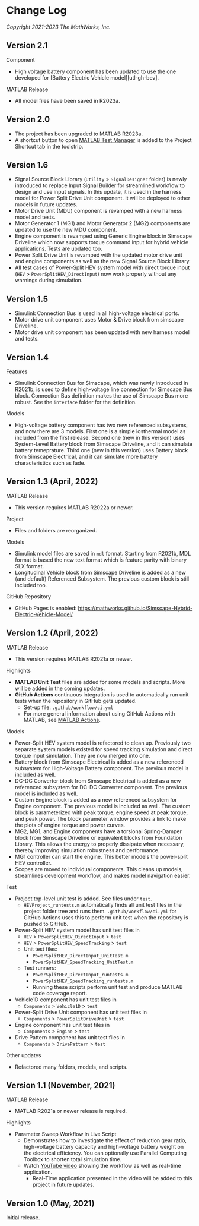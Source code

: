 # Change Log

_Copyright 2021-2023 The MathWorks, Inc._

## Version 2.1

Component

- High voltage battery component has been updated to use the one developed
  for [Battery Electric Vehicle model][utl-gh-bev].

MATLAB Release

- All model files have been saved in R2023a.

[url-gh-bev]: https://github.com/mathworks/Simscape-Battery-Electric-Vehicle-Model

## Version 2.0

- The project has been upgraded to MATLAB R2023a.
- A shortcut button to open [MATLAB Test Manager][url-mltestmgr] is added to
  the Project Shortcut tab in the toolstrip.

[url-mltestmgr]: https://www.mathworks.com/help/matlab-test/ref/matlabtestmanager-app.html

## Version 1.6

- Signal Source Block Library (`Utility` > `SignalDesigner` folder)
  is newly introduced to replace Input Signal Builder
  for streamlined workflow to design and use input signals.
  In this update, it is used in the harness model for
  Power Split Drive Unit component.
  It will be deployed to other models in future updates.
- Motor Drive Unit (MDU) component is revamped with
  a new harness model and tests.
- Motor Generator 1 (MG1) and Motor Generator 2 (MG2) components
  are updated to use the new MDU component.
- Engine component is revamped using Generic Engine block in
  Simscape Driveline which now supports torque command input
  for hybrid vehicle applications.
  Tests are updated too.
- Power Split Drive Unit is revamped with the updated motor drive unit
  and engine components as well as the new Signal Source Block Library.
- All test cases of Power-Split HEV system model with direct torque input
  (`HEV` > `PowerSplitHEV_DirectInput`)
  now work properly without any warnings during simulation.

## Version 1.5

- Simulink Connection Bus is used in all high-voltage electrical ports.
- Motor drive unit component uses
  Motor & Drive block from simscape Driveline.
- Motor drive unit component has been updated with
  new harness model and tests.

## Version 1.4

Features

- Simulink Connection Bus for Simscape,
  which was newly introduced in R2021b,
  is used to define high-voltage line connection
  for Simscape Bus block.
  Connection Bus definition makes the use of Simscape Bus more robust.
  See the `interface` folder for the definition.

Models

- High-voltage battery component has two new referenced subsystems,
  and now there are 3 models.
  First one is a simple iosthermal model as included from the first release.
  Second one (new in this version) uses System-Level Battery block
  from Simscape Driveline, and it can simulate battery temeprature.
  Third one (new in this version) uses Battery block
  from Simscape Electrical, and it can simulate more
  battery characteristics such as fade.

## Version 1.3 (April, 2022)

MATLAB Release

- This version requires MATLAB R2022a or newer.

Project

- Files and folders are reorganized.

Models

- Simulink model files are saved in `mdl` format.
  Starting from R2021b, MDL format is based the new text format
  which is feature parity with binary SLX format.
- Longitudinal Vehicle block from Simscape Driveline is
  added as a new (and default) Referenced Subsystem.
  The previous custom block is still included too.

GitHub Repository

- GitHub Pages is enabled:
  https://mathworks.github.io/Simscape-Hybrid-Electric-Vehicle-Model/

## Version 1.2 (April, 2022)

MATLAB Release

- This version requires MATLAB R2021a or newer.

Highlights

- **MATLAB Unit Test** files are added for some models and scripts.
  More will be added in the coming updates.
- **GitHub Actions** continuous integration is used to automatically
  run unit tests when the repository in GitHub gets updated.
  - Set-up file: `.github/workflow/ci.yml`
  - For more general information about using GitHub Actions with MATLAB,
    see [MATLAB Actions](https://github.com/matlab-actions/overview).

Models

- Power-Split HEV system model is refactored to clean up.
  Previously two separate system models existed
  for speed tracking simulation and direct torque input simulation.
  They are now merged into one.
- Battery block from Simscape Electrical is added as
  a new referenced subsystem for High-Voltage Battery component.
  The previous model is included as well.
- DC-DC Converter block from Simscape Electrical is added as
  a new referenced subsystem for DC-DC Converter component.
  The previous model is included as well.
- Custom Engine block is added as a new referenced subsystem
  for Engine component.
  The previous model is included as well.
  The custom block is parameterized with peak torque,
  engine speed at peak torque, and peak power.
  The block parameter window provides a link to
  make the plots of engine torque and power curves.
- MG2, MG1, and Engine components have
  a torsional Spring-Damper block from Simscape Driveline
  or equivalent blocks from Foundation Library.
  This allows the energy to properly dissipate when necessary,
  thereby improving simulation robustness and performance.
- MG1 controller can start the engine.
  This better models the power-split HEV controller.
- Scopes are moved to individual components.
  This cleans up models, streamlines development workflow,
  and makes model navigation easier.

Test

- Project top-level unit test is added.
  See files under `test`.
  - `HEVProject_runtests.m` automatically finds all unit test files
    in the project folder tree and runs them.
    `.github/workflow/ci.yml` for GitHub Actions uses this
    to perform unit test when the repository is pushed to GitHub.
- Power-Split HEV system model has unit test files in
  - `HEV` > `PowerSplitHEV_DirectInput` > `test`
  - `HEV` > `PowerSplitHEV_SpeedTracking` > `test`
  - Unit test files:
    - `PowerSplitHEV_DirectInput_UnitTest.m`
    - `PowerSplitHEV_SpeedTracking_UnitTest.m`
  - Test runners:
    - `PowerSplitHEV_DirectInput_runtests.m`
    - `PowerSplitHEV_SpeedTracking_runtests.m`
    - Running these scripts perform unit test and produce
      MATLAB code coverage report.
- Vehicle1D component has unit test files in
  - `Components` > `Vehicle1D` > `test`
- Power-Split Drive Unit component has unit test files in
  - `Components` > `PowerSplitDriveUnit` > `test`
- Engine component has unit test files in
  - `Components` > `Engine` > `test`
- Drive Pattern component has unit test files in
  - `Components` > `DrivePattern` > `test`

Other updates

- Refactored many folders, models, and scripts.

## Version 1.1 (November, 2021)

MATLAB Release

- MATLAB R2021a or newer release is required.

Highlights

- Parameter Sweep Workflow in Live Script
  - Demonstrates how to investigate the effect of reduction gear ratio,
    high-voltage battery capacity and high-voltage battery weight
    on the electrical efficiency.
    You can optionally use Parallel Computing Toolbox to shorten
    total simulation time.
  - Watch [YouTube video](https://www.youtube.com/watch?v=cbo83A8K_4w)
    showing the workflow as well as real-time application.
    - Real-Time application presented in the video will be added
      to this project in future updates.

## Version 1.0 (May, 2021)

Initial release.
